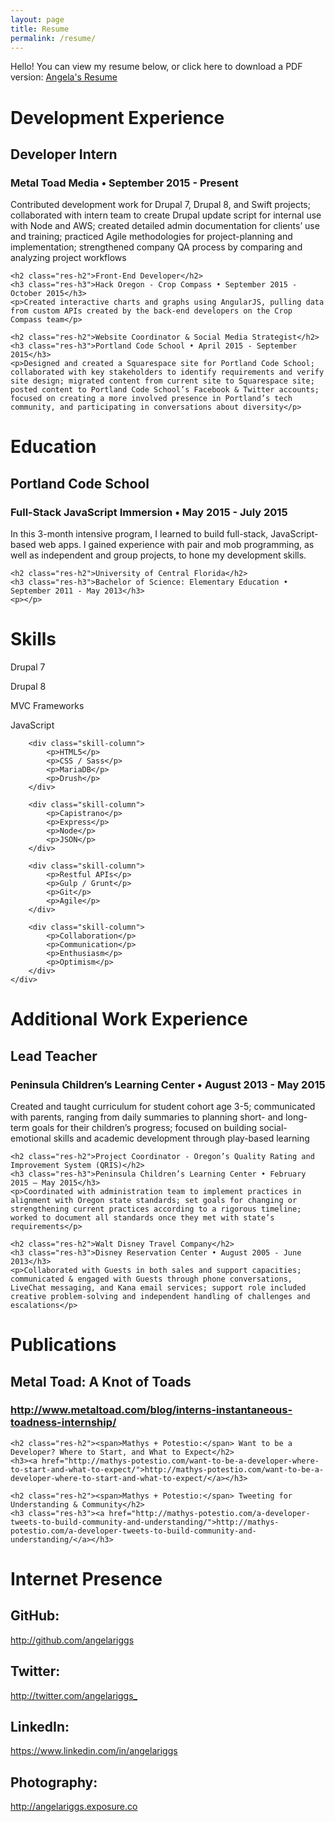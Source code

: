 ```yaml
---
layout: page
title: Resume
permalink: /resume/
---
```


<div>
	<p>Hello! You can view my resume below, or click here to download a PDF version:
<a class='res-link' href="/angela-riggs-res.pdf" target="_blank">Angela's Resume</a></p>
</div>

<div>
	<h1 class="res-sec-title">Development Experience</h1>
	<h2 class="res-h2">Developer Intern</h2>
	<h3 class="res-h3">Metal Toad Media • September 2015 - Present</h3>
	<p>Contributed development work for Drupal 7, Drupal 8, and Swift projects; collaborated with intern team to create Drupal update script for internal use with Node and AWS; created detailed admin documentation for clients’ use and training; practiced Agile methodologies for project-planning and implementation; strengthened company QA process by comparing and analyzing project workflows</p>

	<h2 class="res-h2">Front-End Developer</h2>
	<h3 class="res-h3">Hack Oregon - Crop Compass • September 2015 - October 2015</h3>
	<p>Created interactive charts and graphs using AngularJS, pulling data from custom APIs created by the back-end developers on the Crop Compass team</p>

	<h2 class="res-h2">Website Coordinator & Social Media Strategist</h2>
	<h3 class="res-h3">Portland Code School • April 2015 - September 2015</h3>
	<p>Designed and created a Squarespace site for Portland Code School; collaborated with key stakeholders to identify requirements and verify site design; migrated content from current site to Squarespace site; posted content to Portland Code School’s Facebook & Twitter accounts; focused on creating a more involved presence in Portland’s tech community, and participating in conversations about diversity</p>
</div>

<div>
	<h1 class="res-sec-title">Education</h1>
	<h2 class="res-h2">Portland Code School</h2>
	<h3 class="res-h3">Full-Stack JavaScript Immersion • May 2015 - July 2015</h3>
	<p>In this 3-month intensive program, I learned to build full-stack, JavaScript-based web apps. I gained experience with pair and mob programming, as well as independent and group projects, to hone my development skills.</p>

	<h2 class="res-h2">University of Central Florida</h2>
	<h3 class="res-h3">Bachelor of Science: Elementary Education • September 2011 - May 2013</h3>
	<p></p>
</div>

<div>
	<h1 class="res-sec-title">Skills</h1>
	<div class="skill-list">
		<div class="skill-column">
			<p>Drupal 7</p>
			<p>Drupal 8</p>
			<p>MVC Frameworks</p>
			<p>JavaScript</p>
		</div>

		<div class="skill-column">
			<p>HTML5</p>
			<p>CSS / Sass</p>
			<p>MariaDB</p>
			<p>Drush</p>
		</div>

		<div class="skill-column">
			<p>Capistrano</p>
			<p>Express</p>
			<p>Node</p>
			<p>JSON</p>
		</div>

		<div class="skill-column">
			<p>Restful APIs</p>
			<p>Gulp / Grunt</p>
			<p>Git</p>
			<p>Agile</p>
		</div>

		<div class="skill-column">
			<p>Collaboration</p>
			<p>Communication</p>
			<p>Enthusiasm</p>
			<p>Optimism</p>
		</div>
	</div>
</div>

<div>
	<h1 class="res-sec-title">Additional Work Experience</h1>
	<h2 class="res-h2">Lead Teacher</h2>
	<h3 class="res-h3">Peninsula Children’s Learning Center • August 2013 - May 2015</h3>
	<p>Created and taught curriculum for student cohort age 3-5; communicated with parents, ranging from daily summaries to planning short- and long-term goals for their children’s progress; focused on building social-emotional skills and academic development through play-based learning</p>

	<h2 class="res-h2">Project Coordinator - Oregon’s Quality Rating and Improvement System (QRIS)</h2>
	<h3 class="res-h3">Peninsula Children’s Learning Center • February 2015 – May 2015</h3>
	<p>Coordinated with administration team to implement practices in alignment with Oregon state standards; set goals for changing or strengthening current practices according to a rigorous timeline; worked to document all standards once they met with state’s requirements</p>

	<h2 class="res-h2">Walt Disney Travel Company</h2>
	<h3 class="res-h3">Disney Reservation Center • August 2005 - June 2013</h3>
	<p>Collaborated with Guests in both sales and support capacities; communicated & engaged with Guests through phone conversations, LiveChat messaging, and Kana email services; support role included creative problem-solving and independent handling of challenges and escalations</p>
</div>

<div>
	<h1 class="res-sec-title">Publications</h1>
	<h2 class="res-h2"><span>Metal Toad:</span> A Knot of Toads</h2>
	<h3 class="res-h3"><a href="http://www.metaltoad.com/blog/interns-instantaneous-toadness-internship/">http://www.metaltoad.com/blog/interns-instantaneous-toadness-internship/</a></h3>

	<h2 class="res-h2"><span>Mathys + Potestio:</span> Want to be a Developer? Where to Start, and What to Expect</h2>
	<h3><a href="http://mathys-potestio.com/want-to-be-a-developer-where-to-start-and-what-to-expect/">http://mathys-potestio.com/want-to-be-a-developer-where-to-start-and-what-to-expect/</a></h3>

	<h2 class="res-h2"><span>Mathys + Potestio:</span> Tweeting for Understanding & Community</h2>
	<h3 class="res-h3"><a href="http://mathys-potestio.com/a-developer-tweets-to-build-community-and-understanding/">http://mathys-potestio.com/a-developer-tweets-to-build-community-and-understanding/</a></h3>
</div>

<div>
	<h1 class="res-sec-title" id="internet-pres">Internet Presence</h1>
	<h2 class="res-h2">GitHub:</h2><a href="http://github.com/angelariggs">http://github.com/angelariggs</a>
	<h2 class="res-h2">Twitter:</h2><a href="http://twitter.com/angelariggs_">http://twitter.com/angelariggs_</a>
	<h2 class="res-h2">LinkedIn:</h2><a href="https://www.linkedin.com/in/angelariggs">https://www.linkedin.com/in/angelariggs</a>
	<h2 class="res-h2">Photography:</h2><a href="http://angelariggs.exposure.co">http://angelariggs.exposure.co</a>
</div>
